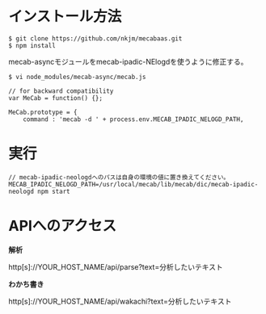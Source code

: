 # インストール方法

```
$ git clone https://github.com/nkjm/mecabaas.git
$ npm install
```

mecab-asyncモジュールをmecab-ipadic-NElogdを使うように修正する。

```
$ vi node_modules/mecab-async/mecab.js
```

```
// for backward compatibility
var MeCab = function() {};

MeCab.prototype = {
    command : 'mecab -d ' + process.env.MECAB_IPADIC_NELOGD_PATH,
```

# 実行

```
// mecab-ipadic-neologdへのパスは自身の環境の値に置き換えてください。
MECAB_IPADIC_NELOGD_PATH=/usr/local/mecab/lib/mecab/dic/mecab-ipadic-neologd npm start
```

# APIへのアクセス

**解析**

http[s]://YOUR_HOST_NAME/api/parse?text=分析したいテキスト

**わかち書き**

http[s]://YOUR_HOST_NAME/api/wakachi?text=分析したいテキスト

